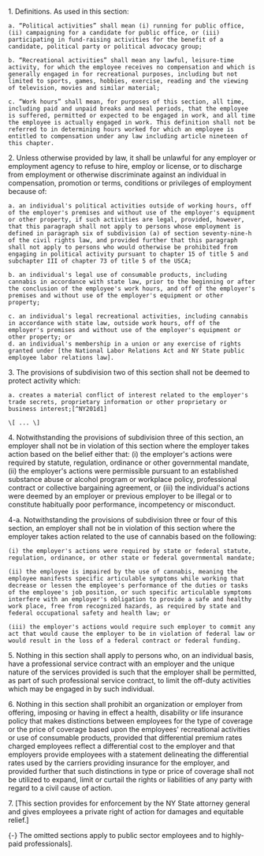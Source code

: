 1\. Definitions. As used in this section:

	a. “Political activities” shall mean (i) running for public office, (ii) campaigning for a candidate for public office, or (iii) participating in fund-raising activities for the benefit of a candidate, political party or political advocacy group;

	b. “Recreational activities” shall mean any lawful, leisure-time activity, for which the employee receives no compensation and which is generally engaged in for recreational purposes, including but not limited to sports, games, hobbies, exercise, reading and the viewing of television, movies and similar material;

	c. “Work hours” shall mean, for purposes of this section, all time, including paid and unpaid breaks and meal periods, that the employee is suffered, permitted or expected to be engaged in work, and all time the employee is actually engaged in work. This definition shall not be referred to in determining hours worked for which an employee is entitled to compensation under any law including article nineteen of this chapter.

2\. Unless otherwise provided by law, it shall be unlawful for any employer or employment agency to refuse to hire, employ or license, or to discharge from employment or otherwise discriminate against an individual in compensation, promotion or terms, conditions or privileges of employment because of:

	a. an individual's political activities outside of working hours, off of the employer's premises and without use of the employer's equipment or other property, if such activities are legal, provided, however, that this paragraph shall not apply to persons whose employment is defined in paragraph six of subdivision (a) of section seventy-nine-h of the civil rights law, and provided further that this paragraph shall not apply to persons who would otherwise be prohibited from engaging in political activity pursuant to chapter 15 of title 5 and subchapter III of chapter 73 of title 5 of the USCA;

	b. an individual's legal use of consumable products, including cannabis in accordance with state law, prior to the beginning or after the conclusion of the employee's work hours, and off of the employer's premises and without use of the employer's equipment or other property;

	c. an individual's legal recreational activities, including cannabis in accordance with state law, outside work hours, off of the employer's premises and without use of the employer's equipment or other property; or
	d. an individual's membership in a union or any exercise of rights granted under [the National Labor Relations Act and NY State public employee labor relations law].

3\. The provisions of subdivision two of this section shall not be deemed to protect activity which:

	a. creates a material conflict of interest related to the employer's trade secrets, proprietary information or other proprietary or business interest;[^NY201d1] 

	\[ ... \] 

4\. Notwithstanding the provisions of subdivision three of this section, an employer shall not be in violation of this section where the employer takes action based on the belief either that: (i) the employer's actions were required by statute, regulation, ordinance or other governmental mandate, (ii) the employer's actions were permissible pursuant to an established substance abuse or alcohol program or workplace policy, professional contract or collective bargaining agreement, or (iii) the individual's actions were deemed by an employer or previous employer to be illegal or to constitute habitually poor performance, incompetency or misconduct.

4-a\. Notwithstanding the provisions of subdivision three or four of this section, an employer shall not be in violation of this section where the employer takes action related to the use of cannabis based on the following:

	(i) the employer's actions were required by state or federal statute, regulation, ordinance, or other state or federal governmental mandate;

	(ii) the employee is impaired by the use of cannabis, meaning the employee manifests specific articulable symptoms while working that decrease or lessen the employee's performance of the duties or tasks of the employee's job position, or such specific articulable symptoms interfere with an employer's obligation to provide a safe and healthy work place, free from recognized hazards, as required by state and federal occupational safety and health law; or

	(iii) the employer's actions would require such employer to commit any act that would cause the employer to be in violation of federal law or would result in the loss of a federal contract or federal funding.

5\. Nothing in this section shall apply to persons who, on an individual basis, have a professional service contract with an employer and the unique nature of the services provided is such that the employer shall be permitted, as part of such professional service contract, to limit the off-duty activities which may be engaged in by such individual.

6\. Nothing in this section shall prohibit an organization or employer from offering, imposing or having in effect a health, disability or life insurance policy that makes distinctions between employees for the type of coverage or the price of coverage based upon the employees' recreational activities or use of consumable products, provided that differential premium rates charged employees reflect a differential cost to the employer and that employers provide employees with a statement delineating the differential rates used by the carriers providing insurance for the employer, and provided further that such distinctions in type or price of coverage shall not be utilized to expand, limit or curtail the rights or liabilities of any party with regard to a civil cause of action.

7\. [This section provides for enforcement by the NY State attorney general and gives employees a private right of action for damages and equitable relief.]


[^NY201d1]: 
  {-} The omitted sections apply to public sector employees and to highly-paid professionals]. 